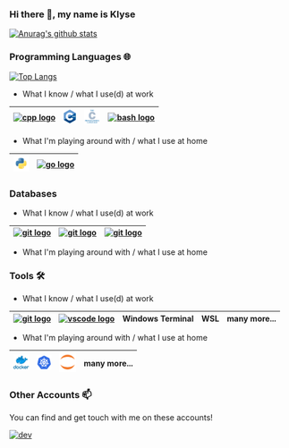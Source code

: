### Hi there 👋, my name is Klyse

[![Anurag's github stats](https://github-readme-stats.vercel.app/api?username=klyse&theme=cobalt)](https://github.com/anuraghazra/github-readme-stats)


### Programming Languages 🌐

[![Top Langs](https://github-readme-stats.vercel.app/api/top-langs/?username=klyse&theme=cobalt)](https://github.com/anuraghazra/github-readme-stats)

- What I know / what I use(d) at work

|[<img src="https://docs.microsoft.com/en-us/media/logos/logo_Csharp.svg" alt="cpp logo" width="24">](https://docs.microsoft.com/en-us/dotnet/csharp/)| [<img src="https://raw.githubusercontent.com/github/explore/80688e429a7d4ef2fca1e82350fe8e3517d3494d/topics/cpp/cpp.png" alt="cpp logo" width="24">](https://isocpp.org/)  |  [<img src="https://raw.githubusercontent.com/github/explore/80688e429a7d4ef2fca1e82350fe8e3517d3494d/topics/c/c.png" alt="c logo" width="28">](http://www.open-std.org/jtc1/sc22/wg14/) |   [<img src="https://www.php.net/images/logos/new-php-logo.svg" alt="bash logo" width="28">](https://www.php.net/)  |
|---|---|---|---|

- What I'm playing around with / what I use at home

| [<img src="https://raw.githubusercontent.com/github/explore/80688e429a7d4ef2fca1e82350fe8e3517d3494d/topics/python/python.png" alt="python logo" width="28">](https://www.python.org/) | [<img src="https://raw.githubusercontent.com/Delta456/Delta456/master/img/golang.png" alt="go logo" width="38">](https://golang.org/)  |
|---|---|


### Databases

- What I know / what I use(d) at work

| [<img src="https://mariadb.com/wp-content/uploads/2019/11/mariadb-logo-vertical_blue.svg" alt="git logo" width="24">](https://mariadb.com/) | [<img src="https://www.mongodb.com/assets/images/global/favicon.ico" alt="git logo" width="24">](https://www.mongodb.com/) | [<img src="https://cdn.worldvectorlogo.com/logos/microsoft-sql-server.svg" alt="git logo" width="24">](https://www.microsoft.com/en-us/sql-server/sql-server-2019/) |
|---|---|---|

- What I'm playing around with / what I use at home


### Tools 🛠️

- What I know / what I use(d) at work

| [<img src="https://raw.githubusercontent.com/Delta456/Delta456/master/img/git.png" alt="git logo" width="24">](https://git-scm.com/) | [<img src="https://raw.githubusercontent.com/Delta456/Delta456/master/img/vscode.png" alt="vscode logo" width="24">](https://code.visualstudio.com/) | Windows Terminal | WSL | many more...
|---|---|---|---|---|

- What I'm playing around with / what I use at home

| [<img src="https://raw.githubusercontent.com/github/explore/80688e429a7d4ef2fca1e82350fe8e3517d3494d/topics/docker/docker.png" alt="docker logo" width="28">](https://www.docker.com/) |[<img src="https://raw.githubusercontent.com/github/explore/80688e429a7d4ef2fca1e82350fe8e3517d3494d/topics/kubernetes/kubernetes.png" alt="kubernetes logo" width="26">](https://kubernetes.io/) | [<img src="https://raw.githubusercontent.com/Delta456/Delta456/master/img/jupyter_notebook.png" alt="jupyter notebook logo" width="30">](https://jupyter.org/)| many more...
|---|---|---|---|


### Other Accounts 📫


You can find and get touch with me on these accounts!

[<img src='https://cdn.jsdelivr.net/npm/simple-icons@3.0.1/icons/dev-dot-to.svg' alt='dev' height='40'>](https://dev.to/klyse)  


